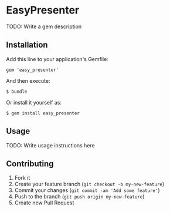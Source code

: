 # EasyPresenter

TODO: Write a gem description

## Installation

Add this line to your application's Gemfile:

    gem 'easy_presenter'

And then execute:

    $ bundle

Or install it yourself as:

    $ gem install easy_presenter

## Usage

TODO: Write usage instructions here

## Contributing

1. Fork it
2. Create your feature branch (`git checkout -b my-new-feature`)
3. Commit your changes (`git commit -am 'Add some feature'`)
4. Push to the branch (`git push origin my-new-feature`)
5. Create new Pull Request
